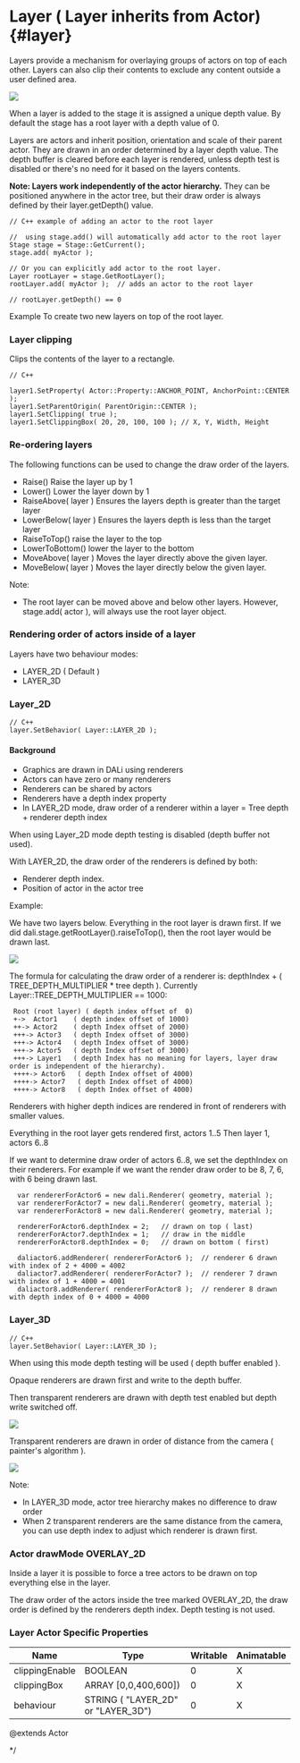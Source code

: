 <!--
/**-->
# Layer ( Layer inherits from Actor) {#layer}

 Layers provide a mechanism for overlaying groups of actors on top of each other.
 Layers can also clip their contents to exclude any content outside a user defined area.
  
 ![ ](layers.png)
  
 When a layer is added to the stage it is assigned a unique depth value. By default the stage has a root layer with a depth value of 0.
  
 Layers are actors and inherit position, orientation and scale of their parent actor.
 They are drawn in an order determined by a layer depth value.
 The depth buffer is cleared before each layer is rendered, unless depth
 test is disabled or there's no need for it based on the layers contents.

**Note: Layers work independently of the actor hierarchy.**
They can be positioned anywhere in the actor tree, but their draw order is always defined by their layer.getDepth() value.
  
  
~~~{.cpp}
// C++ example of adding an actor to the root layer

//  using stage.add() will automatically add actor to the root layer
Stage stage = Stage::GetCurrent();
stage.add( myActor );

// Or you can explicitly add actor to the root layer.
Layer rootLayer = stage.GetRootLayer();
rootLayer.add( myActor );  // adds an actor to the root layer

// rootLayer.getDepth() == 0

~~~

Example To create two new layers on top of the root layer.
  

### Layer clipping

Clips the contents of the layer to a rectangle.

~~~{.cpp}
// C++

layer1.SetProperty( Actor::Property::ANCHOR_POINT, AnchorPoint::CENTER );
layer1.SetParentOrigin( ParentOrigin::CENTER );
layer1.SetClipping( true );
layer1.SetClippingBox( 20, 20, 100, 100 ); // X, Y, Width, Height

~~~

### Re-ordering layers

The following functions can be used to change the draw order of the layers.


 - Raise() Raise the layer up by 1
 - Lower() Lower the layer down by 1
 - RaiseAbove( layer ) Ensures the layers depth is greater than the target layer
 - LowerBelow( layer ) Ensures the layers depth is less than the target layer
 - RaiseToTop() raise the layer to the top
 - LowerToBottom() lower the layer to the bottom
 - MoveAbove( layer ) Moves the layer directly above the given layer.
 - MoveBelow( layer ) Moves the layer directly below the given layer.

Note:
 - The root layer can be moved above and below other layers. However, stage.add( actor ), will always use the root layer object.

### Rendering order of actors inside of a layer

Layers have two behaviour modes:

 - LAYER_2D ( Default )
 - LAYER_3D

### Layer_2D

~~~{.cpp}
// C++
layer.SetBehavior( Layer::LAYER_2D );
~~~

#### Background

 - Graphics are drawn in DALi using renderers
 - Actors can have zero or many renderers
 - Renderers can be shared by actors
 - Renderers have a depth index property
 - In LAYER_2D mode, draw order of a renderer within a layer = Tree depth + renderer depth index
  
 When using  Layer_2D mode depth testing is disabled (depth buffer not used).
  
  With LAYER_2D, the draw order of the renderers is defined by both:

 - Renderer depth index.
 - Position of actor in the actor tree
  

Example:
  
We have two layers below. Everything in the root layer is drawn first.
If we did dali.stage.getRootLayer().raiseToTop(), then the root layer would be drawn last.

  
![ ](layer2d.png)
  

The formula for calculating the draw order of a renderer is:  depthIndex + ( TREE_DEPTH_MULTIPLIER * tree depth ).
Currently Layer::TREE_DEPTH_MULTIPLIER == 1000:
~~~
 Root (root layer) ( depth index offset of  0)
 +->  Actor1    ( depth index offset of 1000)
 ++-> Actor2    ( depth Index offset of 2000)
 +++-> Actor3   ( depth Index offset of 3000)
 +++-> Actor4   ( depth Index offset of 3000)
 +++-> Actor5   ( depth Index offset of 3000)
 +++-> Layer1   ( depth Index has no meaning for layers, layer draw order is independent of the hierarchy).
 ++++-> Actor6   ( depth Index offset of 4000)
 ++++-> Actor7   ( depth Index offset of 4000)
 ++++-> Actor8   ( depth Index offset of 4000)
~~~
  
Renderers with higher depth indices are rendered in front of renderers with smaller values.
  
Everything in the root layer gets rendered first, actors 1..5
Then layer 1, actors 6..8
  
If we want to determine draw order of actors 6..8, we set the depthIndex on their renderers.
For example if we want the render draw order to be 8, 7, 6, with 6 being drawn last.

~~~{.js}
  var rendererForActor6 = new dali.Renderer( geometry, material );
  var rendererForActor7 = new dali.Renderer( geometry, material );
  var rendererForActor8 = new dali.Renderer( geometry, material );

  rendererForActor6.depthIndex = 2;   // drawn on top ( last)
  rendererForActor7.depthIndex = 1;   // draw in the middle
  rendererForActor8.depthIndex = 0;   // drawn on bottom ( first)

  daliactor6.addRenderer( rendererForActor6 );  // renderer 6 drawn with index of 2 + 4000 = 4002
  daliactor7.addRenderer( rendererForActor7 );  // renderer 7 drawn with index of 1 + 4000 = 4001
  daliactor8.addRenderer( rendererForActor8 );  // renderer 8 drawn with depth index of 0 + 4000 = 4000

~~~

### Layer_3D

~~~{.cpp}
// C++
layer.SetBehavior( Layer::LAYER_3D );
~~~
  
When using this mode depth testing will be used ( depth buffer enabled ).
  
Opaque renderers are drawn first and write to the depth buffer.
  
Then transparent renderers are drawn with depth test enabled but depth write switched off.
  
 ![ ](layers3d.png)

  
Transparent renderers are drawn in order of distance
from the camera ( painter's algorithm ).

 ![ ](transSort.png)
  

Note:

 - In LAYER_3D mode, actor tree hierarchy makes no difference to draw order
 - When 2 transparent renderers are the same distance from the camera, you can use depth index to adjust which renderer is drawn first.

  
### Actor drawMode OVERLAY_2D

Inside a layer it is possible to force a tree actors to be drawn on top everything else in the layer.
  
The draw order of the actors inside the tree marked OVERLAY_2D, the draw order is defined by the renderers depth index.
Depth testing is not used.
  

### Layer Actor Specific Properties

| Name                   |    Type    | Writable     | Animatable|
|------------------------|------------|--------------|-----------|
| clippingEnable         |BOOLEAN     | 0     |  X |
| clippingBox            | ARRAY [0,0,400,600]) | 0 | X|
| behaviour              | STRING ( "LAYER_2D" or "LAYER_3D") | 0 | X|

  @extends Actor

*/
